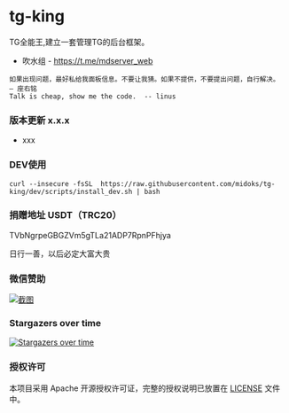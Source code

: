 # tg-king

TG全能王,建立一套管理TG的后台框架。


- 吹水组 - https://t.me/mdserver_web

```
如果出现问题，最好私给我面板信息。不要让我猜。如果不提供，不要提出问题，自行解决。  — 座右铭
Talk is cheap, show me the code.  -- linus
```

### 版本更新 x.x.x

* xxx

### DEV使用

```
curl --insecure -fsSL  https://raw.githubusercontent.com/midoks/tg-king/dev/scripts/install_dev.sh | bash
```



### 捐赠地址 USDT（TRC20）

TVbNgrpeGBGZVm5gTLa21ADP7RpnPFhjya

日行一善，以后必定大富大贵


### 微信赞助

[![截图](https://cdn.jsdelivr.net/gh/midoks/mdserver-web@latest/route/static/img/weixin_zz.jpg)](https://cdn.jsdelivr.net/gh/midoks/mdserver-web@latest/route/static/img/weixin_zz.jpg)


### Stargazers over time

[![Stargazers over time](https://starchart.cc/midoks/tg-king.svg)](https://starchart.cc/midoks/tg-king)

### 授权许可

本项目采用 Apache 开源授权许可证，完整的授权说明已放置在 [LICENSE](https://github.com/midoks/tg-king/blob/master/LICENSE) 文件中。
